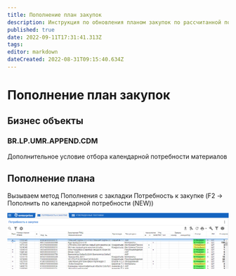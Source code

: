 ```yaml
---
title: Пополнение план закупок
description: Инструкция по обновления планом закупок по рассчитанной потребности
published: true
date: 2022-09-11T17:31:41.313Z
tags: 
editor: markdown
dateCreated: 2022-08-31T09:15:40.634Z
---
```


# Пополнение план закупок

## Бизнес объекты

### BR.LP.UMR.APPEND.CDM

Дополнительное условие отбора календарной потребности материалов

## Пополнение плана

Вызываем метод Пополнения с закладки Потребность к закупке (F2 -> Пополнить по календарной потребности (NEW))

![](<../../assets/image (697).png>)

